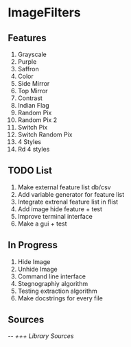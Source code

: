 # ImageFilters
## Features
1. Grayscale
2. Purple
3. Saffron
4. Color
5. Side Mirror
6. Top Mirror
7. Contrast
8. Indian Flag
9. Random Pix
10. Random Pix 2
11. Switch Pix
12. Switch Random Pix
13. 4 Styles
14. Rd 4 styles
## TODO List
1. Make external feature list db/csv
2. Add variable generator for feature list
3. Integrate extrenal feature list in flist
4. Add image hide feature + test
5. Improve terminal interface
6. Make a gui + test
## In Progress
1. Hide Image
2. Unhide Image
3. Command line interface
4. Stegnographiy algorithm
5. Testing extraction algorithm
6. Make docstrings for every file
## Sources
-- <i>+++ Library Sources</i>